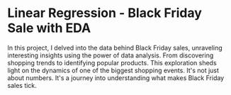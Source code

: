 # Linear Regression - Black Friday Sale with EDA
In this project, I delved into the data behind Black Friday sales, unraveling interesting insights using the power of data analysis. From discovering shopping trends to identifying popular products. This exploration sheds light on the dynamics of one of the biggest shopping events. It's not just about numbers. It's a journey into understanding what makes Black Friday sales tick.
